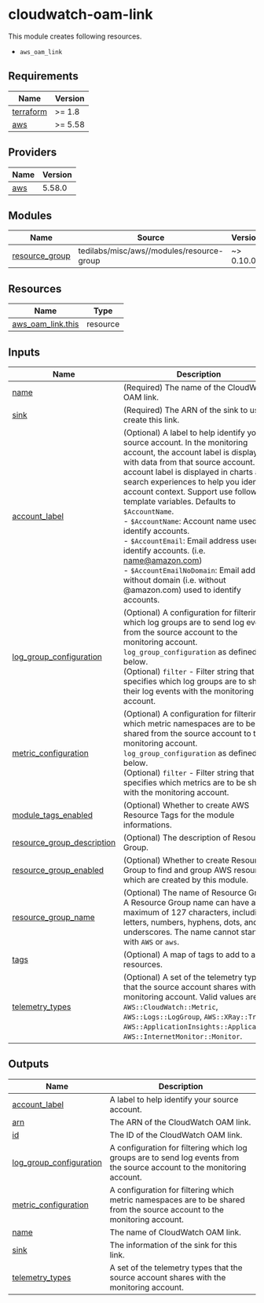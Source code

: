 # cloudwatch-oam-link
This module creates following resources.

- `aws_oam_link`

<!-- BEGINNING OF PRE-COMMIT-TERRAFORM DOCS HOOK -->
## Requirements

| Name | Version |
|------|---------|
| <a name="requirement_terraform"></a> [terraform](#requirement\_terraform) | >= 1.8 |
| <a name="requirement_aws"></a> [aws](#requirement\_aws) | >= 5.58 |

## Providers

| Name | Version |
|------|---------|
| <a name="provider_aws"></a> [aws](#provider\_aws) | 5.58.0 |

## Modules

| Name | Source | Version |
|------|--------|---------|
| <a name="module_resource_group"></a> [resource\_group](#module\_resource\_group) | tedilabs/misc/aws//modules/resource-group | ~> 0.10.0 |

## Resources

| Name | Type |
|------|------|
| [aws_oam_link.this](https://registry.terraform.io/providers/hashicorp/aws/latest/docs/resources/oam_link) | resource |

## Inputs

| Name | Description | Type | Default | Required |
|------|-------------|------|---------|:--------:|
| <a name="input_name"></a> [name](#input\_name) | (Required) The name of the CloudWatch OAM link. | `string` | n/a | yes |
| <a name="input_sink"></a> [sink](#input\_sink) | (Required) The ARN of the sink to use to create this link. | `string` | n/a | yes |
| <a name="input_account_label"></a> [account\_label](#input\_account\_label) | (Optional) A label to help identify your source account. In the monitoring account, the account label is displayed with data from that source account. The account label is displayed in charts and search experiences to help you identify account context. Support use following template variables. Defaults to `$AccountName`.<br>  - `$AccountName`: Account name used to identify accounts.<br>  - `$AccountEmail`: Email address used to identify accounts. (i.e. name@amazon.com)<br>  - `$AccountEmailNoDomain`: Email address without domain (i.e. without @amazon.com) used to identify accounts. | `string` | `"$AccountName"` | no |
| <a name="input_log_group_configuration"></a> [log\_group\_configuration](#input\_log\_group\_configuration) | (Optional) A configuration for filtering which log groups are to send log events from the source account to the monitoring account. `log_group_configuration` as defined below.<br>    (Optional) `filter` - Filter string that specifies which log groups are to share their log events with the monitoring account. | <pre>object({<br>    filter = optional(string, "")<br>  })</pre> | `{}` | no |
| <a name="input_metric_configuration"></a> [metric\_configuration](#input\_metric\_configuration) | (Optional) A configuration for filtering which metric namespaces are to be shared from the source account to the monitoring account. `log_group_configuration` as defined below.<br>    (Optional) `filter` - Filter string that specifies which metrics are to be shared with the monitoring account. | <pre>object({<br>    filter = optional(string, "")<br>  })</pre> | `{}` | no |
| <a name="input_module_tags_enabled"></a> [module\_tags\_enabled](#input\_module\_tags\_enabled) | (Optional) Whether to create AWS Resource Tags for the module informations. | `bool` | `true` | no |
| <a name="input_resource_group_description"></a> [resource\_group\_description](#input\_resource\_group\_description) | (Optional) The description of Resource Group. | `string` | `"Managed by Terraform."` | no |
| <a name="input_resource_group_enabled"></a> [resource\_group\_enabled](#input\_resource\_group\_enabled) | (Optional) Whether to create Resource Group to find and group AWS resources which are created by this module. | `bool` | `true` | no |
| <a name="input_resource_group_name"></a> [resource\_group\_name](#input\_resource\_group\_name) | (Optional) The name of Resource Group. A Resource Group name can have a maximum of 127 characters, including letters, numbers, hyphens, dots, and underscores. The name cannot start with `AWS` or `aws`. | `string` | `""` | no |
| <a name="input_tags"></a> [tags](#input\_tags) | (Optional) A map of tags to add to all resources. | `map(string)` | `{}` | no |
| <a name="input_telemetry_types"></a> [telemetry\_types](#input\_telemetry\_types) | (Optional) A set of the telemetry types that the source account shares with the monitoring account. Valid values are `AWS::CloudWatch::Metric`, `AWS::Logs::LogGroup`, `AWS::XRay::Trace`, `AWS::ApplicationInsights::Application`, `AWS::InternetMonitor::Monitor`. | `set(string)` | `[]` | no |

## Outputs

| Name | Description |
|------|-------------|
| <a name="output_account_label"></a> [account\_label](#output\_account\_label) | A label to help identify your source account. |
| <a name="output_arn"></a> [arn](#output\_arn) | The ARN of the CloudWatch OAM link. |
| <a name="output_id"></a> [id](#output\_id) | The ID of the CloudWatch OAM link. |
| <a name="output_log_group_configuration"></a> [log\_group\_configuration](#output\_log\_group\_configuration) | A configuration for filtering which log groups are to send log events from the source account to the monitoring account. |
| <a name="output_metric_configuration"></a> [metric\_configuration](#output\_metric\_configuration) | A configuration for filtering which metric namespaces are to be shared from the source account to the monitoring account. |
| <a name="output_name"></a> [name](#output\_name) | The name of CloudWatch OAM link. |
| <a name="output_sink"></a> [sink](#output\_sink) | The information of the sink for this link. |
| <a name="output_telemetry_types"></a> [telemetry\_types](#output\_telemetry\_types) | A set of the telemetry types that the source account shares with the monitoring account. |
<!-- END OF PRE-COMMIT-TERRAFORM DOCS HOOK -->
